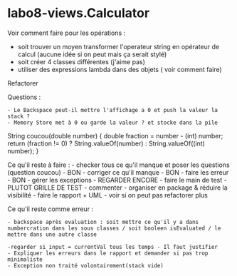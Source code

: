 # labo8-views.Calculator



Voir comment faire pour les opérations :

  - soit trouver un moyen transformer l'operateur string en opérateur de calcul (aucune idée si on peut mais ça serait stylé)
  - soit créer 4 classes différentes (j'aime pas)
  - utiliser des expressions lambda dans des objets ( voir comment faire)

Refactorer
  
  
Questions : 

    - Le Backspace peut-il mettre l'affichage a 0 et push la valeur la stack ?
    - Memory Store met à 0 ou garde la valeur ? et stocke dans la pile

String coucou(double number) {
  double fraction = number - (int) number;
  return (fraction != 0) ? String.valueOf(number) : String.valueOf((int) number);
 }
 
 Ce qu'il reste à faire :
    - checker tous ce qu'il manque et poser les questions (question coucou) - BON
    - corriger ce qu'il manque - BON
    - faire les erreur - BON
    - gérer les exceptions - REGARDER ENCORE
    - faire le main de test - PLUTOT GRILLE DE TEST
    - commenter
    - organiser en package & réduire la visibilité
    - faire le rapport + UML
    - voir si on peut pas refactorer plus
    
    
  Ce qu'il reste comme erreur :
  
    - backspace après evaluation : soit mettre ce qu'il y a dans numbercration dans les sous classes / soit booleen isEvaluated / le mettre dans une autre classe

    -regarder si input = currentVal tous les temps - Il faut justifier
    - Expliquer les erreurs dans le rapport et demander si pas trop minimaliste
    - Exception non traité volontairement(stack vide)
    